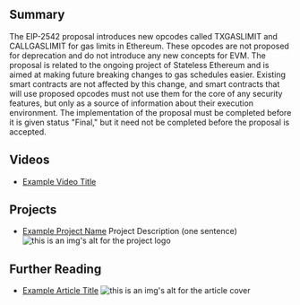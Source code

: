 ## Summary

The EIP-2542 proposal introduces new opcodes called TXGASLIMIT and CALLGASLIMIT for gas limits in Ethereum. These opcodes are not proposed for deprecation and do not introduce any new concepts for EVM. The proposal is related to the ongoing project of Stateless Ethereum and is aimed at making future breaking changes to gas schedules easier. Existing smart contracts are not affected by this change, and smart contracts that will use proposed opcodes must not use them for the core of any security features, but only as a source of information about their execution environment. The implementation of the proposal must be completed before it is given status "Final," but it need not be completed before the proposal is accepted.

## Videos

- [Example Video Title](https://www.youtube.com/watch?v=TDGq4aeevgY)

## Projects

- [Example Project Name](https://xxxx.xxx/xxxxx) Project Description (one sentence) ![this is an img's alt for the project logo](https://xxxx.xxx/project-logo.xxx)

## Further Reading

- [Example Article Title](https://xxxx.xxx/xxxxx) ![this is an img's alt for the article cover](https://xxxx.xxx/article-cover.xxx)
